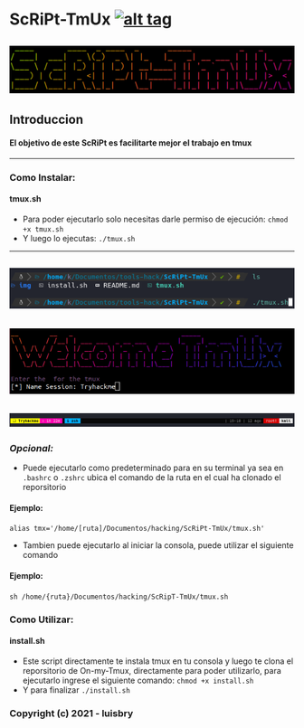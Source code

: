 # ScRiPt-TmUx [![alt tag](http://icons.iconarchive.com/icons/dakirby309/simply-styled/32/OS-Linux-icon.png)](https://fr.wikipedia.org/wiki/Linux)
![Screenshot](/img/script-tmx.png)
------------------------------------------------------------------------
## Introduccion
 #### El objetivo de este ScRiPt es facilitarte mejor el trabajo en tmux
------------------------------------------------------------------------
### Como Instalar:
#### tmux.sh

* Para poder ejecutarlo solo necesitas darle permiso de ejecución: `chmod +x tmux.sh`
* Y luego lo ejecutas: `./tmux.sh`
---------------------------------------------------------------------
![Screenshot](/img/tmx.png)
---------------------------------------------------------------------
![Screenshot](/img/tmux.png)
---------------------------------------------------------------------
![Screenshot](/img/panel.png)
---------------------------------------------------------------------
### _Opcional:_
* Puede ejecutarlo como predeterminado para en su terminal ya sea en`
  .bashrc` o `.zshrc` ubica el comando de la ruta en el cual ha clonado el 
  reporsitorio
#### Ejemplo:
`alias tmx='/home/[ruta]/Documentos/hacking/ScRiPt-TmUx/tmux.sh'`
 * Tambien puede ejecutarlo al iniciar la consola, puede utilizar el siguiente
   comando
#### Ejemplo:
`sh /home/{ruta}/Documentos/hacking/ScRipT-TmUx/tmux.sh`

### Como Utilizar:
#### install.sh
* Este script directamente te instala tmux en tu consola y luego te clona
  el reporsitorio de On-my-Tmux, directamente para poder utilizarlo, para
  ejecutarlo ingrese el siguiente comando: `chmod +x install.sh` 
* Y para finalizar `./install.sh`

### Copyright (c) 2021 - luisbry
